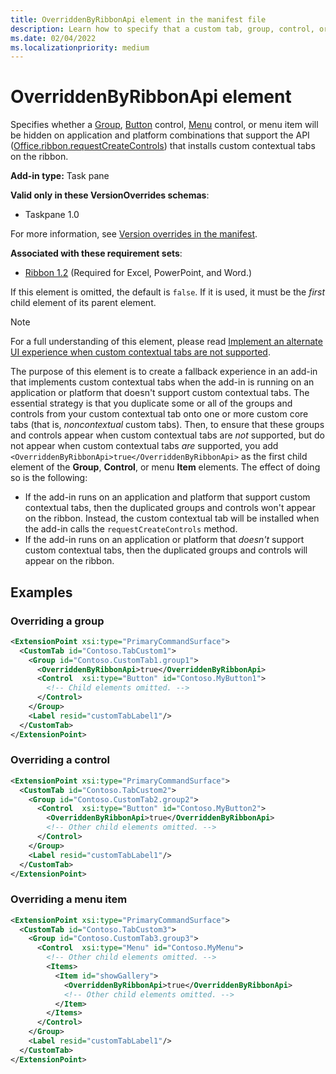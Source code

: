 ```yaml
---
title: OverriddenByRibbonApi element in the manifest file
description: Learn how to specify that a custom tab, group, control, or menu item shouldn't appear when it is also part of a custom contextual tab.
ms.date: 02/04/2022
ms.localizationpriority: medium
---
```


# OverriddenByRibbonApi element

Specifies whether a [Group](group.md), [Button](control-button.md) control, [Menu](control-menu.md) control, or menu item will be hidden on application and platform combinations that support the API ([Office.ribbon.requestCreateControls](/javascript/api/office/office.ribbon?view=common-js&preserve-view=true#requestCreateControls_tabDefinition_)) that installs custom contextual tabs on the ribbon.

**Add-in type:** Task pane

**Valid only in these VersionOverrides schemas**:

- Taskpane 1.0

For more information, see [Version overrides in the manifest](../../develop/add-in-manifests.md#version-overrides-in-the-manifest).

**Associated with these requirement sets**:

- [Ribbon 1.2](../requirement-sets/add-in-commands-requirement-sets.md) (Required for Excel, PowerPoint, and Word.)

If this element is omitted, the default is `false`. If it is used, it must be the *first* child element of its parent element.

> [!NOTE]
> For a full understanding of this element, please read [Implement an alternate UI experience when custom contextual tabs are not supported](../../design/contextual-tabs.md#implement-an-alternate-ui-experience-when-custom-contextual-tabs-are-not-supported).

The purpose of this element is to create a fallback experience in an add-in that implements custom contextual tabs when the add-in is running on an application or platform that doesn't support custom contextual tabs. The essential strategy is that you duplicate some or all of the groups and controls from your custom contextual tab onto one or more custom core tabs (that is, *noncontextual* custom tabs). Then, to ensure that these groups and controls appear when custom contextual tabs are *not* supported, but do not appear when custom contextual tabs *are* supported, you add `<OverriddenByRibbonApi>true</OverriddenByRibbonApi>` as the first child element of the **Group**, **Control**, or menu **Item** elements. The effect of doing so is the following:

- If the add-in runs on an application and platform that support custom contextual tabs, then the duplicated groups and controls won't appear on the ribbon. Instead, the custom contextual tab will be installed when the add-in calls the `requestCreateControls` method.
- If the add-in runs on an application or platform that *doesn't* support custom contextual tabs, then the duplicated groups and controls will appear on the ribbon.

## Examples

### Overriding a group

```xml
<ExtensionPoint xsi:type="PrimaryCommandSurface">
  <CustomTab id="Contoso.TabCustom1">
    <Group id="Contoso.CustomTab1.group1">
      <OverriddenByRibbonApi>true</OverriddenByRibbonApi>
      <Control  xsi:type="Button" id="Contoso.MyButton1">
        <!-- Child elements omitted. -->
      </Control>
    </Group>
    <Label resid="customTabLabel1"/>
  </CustomTab>
</ExtensionPoint>
```

### Overriding a control

```xml
<ExtensionPoint xsi:type="PrimaryCommandSurface">
  <CustomTab id="Contoso.TabCustom2">
    <Group id="Contoso.CustomTab2.group2">
      <Control  xsi:type="Button" id="Contoso.MyButton2">
        <OverriddenByRibbonApi>true</OverriddenByRibbonApi>
        <!-- Other child elements omitted. -->
      </Control>
    </Group>
    <Label resid="customTabLabel1"/>
  </CustomTab>
</ExtensionPoint>
```

### Overriding a menu item

```xml
<ExtensionPoint xsi:type="PrimaryCommandSurface">
  <CustomTab id="Contoso.TabCustom3">
    <Group id="Contoso.CustomTab3.group3">
      <Control  xsi:type="Menu" id="Contoso.MyMenu">
        <!-- Other child elements omitted. -->
        <Items>
          <Item id="showGallery">
            <OverriddenByRibbonApi>true</OverriddenByRibbonApi>
            <!-- Other child elements omitted. -->
          </Item>
        </Items>
      </Control>
    </Group>
    <Label resid="customTabLabel1"/>
  </CustomTab>
</ExtensionPoint>
```

